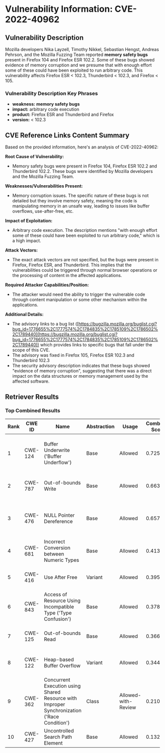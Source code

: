# Vulnerability Information: CVE-2022-40962

## Vulnerability Description
Mozilla developers Nika Layzell, Timothy Nikkel, Sebastian Hengst, Andreas Pehrson, and the Mozilla Fuzzing Team reported **memory safety bugs** present in Firefox 104 and Firefox ESR 102.2. Some of these bugs showed evidence of memory corruption and we presume that with enough effort some of these could have been exploited to run arbitrary code. This vulnerability affects Firefox ESR < 102.3, Thunderbird < 102.3, and Firefox < 105.

### Vulnerability Description Key Phrases
- **weakness:** **memory safety bugs**
- **impact:** arbitrary code execution
- **product:** Firefox ESR and Thunderbird and Firefox
- **version:** < 102.3

## CVE Reference Links Content Summary
Based on the provided information, here's an analysis of CVE-2022-40962:

**Root Cause of Vulnerability:**
- Memory safety bugs were present in Firefox 104, Firefox ESR 102.2 and Thunderbird 102.2. These bugs were identified by Mozilla developers and the Mozilla Fuzzing Team.

**Weaknesses/Vulnerabilities Present:**
- Memory corruption issues. The specific nature of these bugs is not detailed but they involve memory safety, meaning the code is manipulating memory in an unsafe way, leading to issues like buffer overflows, use-after-free, etc.

**Impact of Exploitation:**
- Arbitrary code execution. The description mentions "with enough effort some of these could have been exploited to run arbitrary code," which is a high impact.

**Attack Vectors:**
-  The exact attack vectors are not specified, but the bugs were present in Firefox, Firefox ESR, and Thunderbird. This implies that the vulnerabilities could be triggered through normal browser operations or the processing of content in the affected applications.

**Required Attacker Capabilities/Position:**
- The attacker would need the ability to trigger the vulnerable code through content manipulation or some other mechanism within the applications.

**Additional Details:**
- The advisory links to a bug list ([https://bugzilla.mozilla.org/buglist.cgi?bug_id=1776655%2C1777574%2C1784835%2C1785109%2C1786502%2C1789440](https://bugzilla.mozilla.org/buglist.cgi?bug_id=1776655%2C1777574%2C1784835%2C1785109%2C1786502%2C1789440)) which provides links to specific bugs that fall under the scope of this CVE.
-  The advisory was fixed in Firefox 105, Firefox ESR 102.3 and Thunderbird 102.3
-  The security advisory description indicates that these bugs showed "evidence of memory corruption", suggesting that there was a direct impact on the data structures or memory management used by the affected software.

## Retriever Results

### Top Combined Results

| Rank | CWE ID | Name | Abstraction | Usage | Combined Score | Retrievers | Individual Scores |
|------|--------|------|-------------|-------|---------------|------------|-------------------|
| 1 | CWE-124 | Buffer Underwrite ('Buffer Underflow') | Base | Allowed | 0.7256 | dense, sparse, graph | dense: 0.495, sparse: 0.265, graph: 0.913 |
| 2 | CWE-787 | Out-of-bounds Write | Base | Allowed | 0.6639 | dense, sparse | dense: 0.630, sparse: 0.609 |
| 3 | CWE-476 | NULL Pointer Dereference | Base | Allowed | 0.6577 | dense, sparse, graph | dense: 0.496, sparse: 0.234, graph: 0.771 |
| 4 | CWE-681 | Incorrect Conversion between Numeric Types | Base | Allowed | 0.4139 | sparse, graph | sparse: 0.230, graph: 0.789 |
| 5 | CWE-416 | Use After Free | Variant | Allowed | 0.3951 | dense, sparse | dense: 0.541, sparse: 0.275 |
| 6 | CWE-843 | Access of Resource Using Incompatible Type ('Type Confusion') | Base | Allowed | 0.3783 | dense, sparse | dense: 0.498, sparse: 0.226 |
| 7 | CWE-125 | Out-of-bounds Read | Base | Allowed | 0.3669 | dense, sparse | dense: 0.494, sparse: 0.210 |
| 8 | CWE-122 | Heap-based Buffer Overflow | Variant | Allowed | 0.3442 | dense, sparse | dense: 0.503, sparse: 0.212 |
| 9 | CWE-362 | Concurrent Execution using Shared Resource with Improper Synchronization ('Race Condition') | Class | Allowed-with-Review | 0.2102 | dense, sparse | dense: 0.476, sparse: 0.209 |
| 10 | CWE-427 | Uncontrolled Search Path Element | Base | Allowed | 0.1326 | sparse | sparse: 0.232 |

